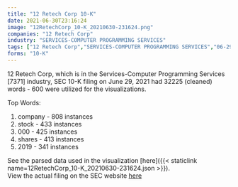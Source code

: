 ```yaml
---
title: "12 Retech Corp 10-K"
date: 2021-06-30T23:16:24
image: "12RetechCorp_10-K_20210630-231624.png"
companies: "12 Retech Corp"
industry: "SERVICES-COMPUTER PROGRAMMING SERVICES"
tags: ["12 Retech Corp","SERVICES-COMPUTER PROGRAMMING SERVICES","06-29-2021","10-K"]
forms: "10-K"
---
```

12 Retech Corp, which is in the Services-Computer Programming Services [7371] industry, SEC 10-K filing on June 29, 2021 had 32225 (cleaned) words - 600 were utilized for the visualizations.

Top Words:
1. company - 808 instances
2. stock - 433 instances
3. 000 - 425 instances
4. shares - 413 instances
5. 2019 - 341 instances


See the parsed data used in the visualization [here]({{< staticlink name=12RetechCorp_10-K_20210630-231624.json >}}).  
View the actual filing on the SEC website [here](https://www.sec.gov/Archives/edgar/data/1627611/0001493152-21-015518.txt)